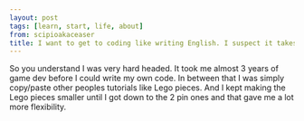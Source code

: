 ```yaml
---
layout: post
tags: [learn, start, life, about]
from: scipioakaceaser
title: I want to get to coding like writing English. I suspect it takes roughly 40 hours of writing not counting reading other code.
---
```

So you understand I was very hard headed. It took me almost 3 years of game dev before I could write my own code. In between that I was simply copy/paste other peoples tutorials like Lego pieces. And I kept making the Lego pieces smaller until I got down to the 2 pin ones and that gave me a lot more flexibility.
